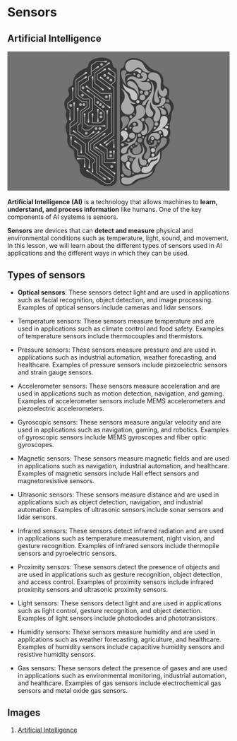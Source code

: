 # Sensors

## Artificial Intelligence

![Artificial Intelligence](images/ai-brain.jpg)

**Artificial Intelligence (AI)** is a technology that allows machines to **learn, understand, and process information** like humans. One of the key components of AI systems is sensors.

**Sensors** are devices that can **detect and measure** physical and environmental conditions such as temperature, light, sound, and movement. In this lesson, we will learn about the different types of sensors used in AI applications and the different ways in which they can be used.

## Types of sensors

* **Optical sensors**: These sensors detect light and are used in applications such as facial recognition, object detection, and image processing. Examples of optical sensors include cameras and lidar sensors.

* Temperature sensors: These sensors measure temperature and are used in applications such as climate control and food safety. Examples of temperature sensors include thermocouples and thermistors.

* Pressure sensors: These sensors measure pressure and are used in applications such as industrial automation, weather forecasting, and healthcare. Examples of pressure sensors include piezoelectric sensors and strain gauge sensors.

* Accelerometer sensors: These sensors measure acceleration and are used in applications such as motion detection, navigation, and gaming. Examples of accelerometer sensors include MEMS accelerometers and piezoelectric accelerometers.

* Gyroscopic sensors: These sensors measure angular velocity and are used in applications such as navigation, gaming, and robotics. Examples of gyroscopic sensors include MEMS gyroscopes and fiber optic gyroscopes.

* Magnetic sensors: These sensors measure magnetic fields and are used in applications such as navigation, industrial automation, and healthcare. Examples of magnetic sensors include Hall effect sensors and magnetoresistive sensors.

* Ultrasonic sensors: These sensors measure distance and are used in applications such as object detection, navigation, and industrial automation. Examples of ultrasonic sensors include sonar sensors and lidar sensors.

* Infrared sensors: These sensors detect infrared radiation and are used in applications such as temperature measurement, night vision, and gesture recognition. Examples of infrared sensors include thermopile sensors and pyroelectric sensors.

* Proximity sensors: These sensors detect the presence of objects and are used in applications such as gesture recognition, object detection, and access control. Examples of proximity sensors include infrared proximity sensors and ultrasonic proximity sensors.

* Light sensors: These sensors detect light and are used in applications such as light control, gesture recognition, and object detection. Examples of light sensors include photodiodes and phototransistors.

* Humidity sensors: These sensors measure humidity and are used in applications such as weather forecasting, agriculture, and healthcare. Examples of humidity sensors include capacitive humidity sensors and resistive humidity sensors.

* Gas sensors: These sensors detect the presence of gases and are used in applications such as environmental monitoring, industrial automation, and healthcare. Examples of gas sensors include electrochemical gas sensors and metal oxide gas sensors.

## Images

1. [Artificial Intelligence](https://pixabay.com/illustrations/artificial-intelligence-ai-robot-2228610/)
